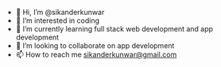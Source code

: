 - 👋 Hi, I’m @sikanderkunwar
- 👀 I’m interested in coding
- 🌱 I’m currently learning full stack web development and app development
- 💞️ I’m looking to collaborate on app development
- 📫 How to reach me sikanderkunwar@gmail.com

<!---
sikanderkunwar/sikanderkunwar is a ✨ special ✨ repository because its `README.md` (this file) appears on your GitHub profile.
You can click the Preview link to take a look at your changes.
--->
